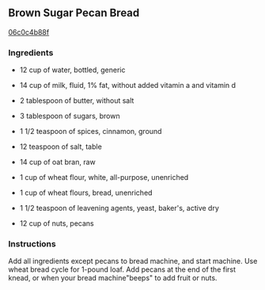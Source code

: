 ## Brown Sugar Pecan Bread

[06c0c4b88f](http://www.food.com/recipe/brown-sugar-pecan-bread-56373)

### Ingredients

 - 12 cup of water, bottled, generic

 - 14 cup of milk, fluid, 1% fat, without added vitamin a and vitamin d

 - 2 tablespoon of butter, without salt

 - 3 tablespoon of sugars, brown

 - 1 1/2 teaspoon of spices, cinnamon, ground

 - 12 teaspoon of salt, table

 - 14 cup of oat bran, raw

 - 1 cup of wheat flour, white, all-purpose, unenriched

 - 1 cup of wheat flours, bread, unenriched

 - 1 1/2 teaspoon of leavening agents, yeast, baker's, active dry

 - 12 cup of nuts, pecans

### Instructions

Add all ingredients except pecans to bread machine, and start machine. Use wheat bread cycle for 1-pound loaf. Add pecans at the end of the first knead, or when your bread machine"beeps" to add fruit or nuts.